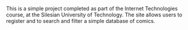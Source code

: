 This is a simple project completed as part of the Internet Technologies course, at the Silesian University of Technology. The site allows users to register and to search and filter a simple database of comics.
